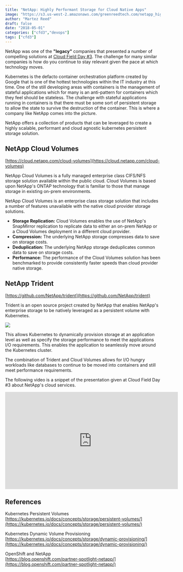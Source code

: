 ```yaml
---
title: "NetApp: Highly Performant Storage for Cloud Native Apps"
image: "https://s3.us-west-2.amazonaws.com/greenreedtech.com/netapp_highly_performant_storage_for_cloud_native_apps/netapp_highly_performant_storage_for_cloud_native_apps_1.png"
author: "Martez Reed"
draft: false
date: "2018-05-01"
categories: ["cfd3","devops"]
tags: ["cfd3"]
---
```


NetApp was one of the **"legacy"** companies that presented a number of compelling solutions at [Cloud Field Day #3](http://techfieldday.com/event/cfd3/). The challenge for many similar companies is how do you continue to stay relevant given the pace at which technology moves.

Kubernetes is the defacto container orchestration platform created by Google that is one of the hottest technologies within the IT industry at this time. One of the still developing areas with containers is the management of stateful applications which for many is an anti-pattern for containers which they feel should be stateless. The challenge with stateful applications running in containers is that there must be some sort of persistent storage to allow the state to survive the destruction of the container. This is where a company like NetApp comes into the picture.

NetApp offers a collection of products that can be leveraged to create a highly scalable, performant and cloud agnostic kubernetes persistent storage solution.

## NetApp Cloud Volumes

[https://cloud.netapp.com/cloud-volumes](https://cloud.netapp.com/cloud-volumes)

NetApp Cloud Volumes is a fully managed enterprise class CIFS/NFS storage solution available within the public cloud. Cloud Volumes is based upon NetApp's ONTAP technology that is familiar to those that manage storage in existing on-prem environments.

NetApp Cloud Volumes is an enterprise class storage solution that includes a number of features unavailable with the native cloud provider storage solutions.

- **Storage Replication:** Cloud Volumes enables the use of NetApp's SnapMirror replication to replicate data to either an on-prem NetApp or a Cloud Volumes deployment in a different cloud provider.
- **Compression:** The underlying NetApp storage compresses data to save on storage costs.
- **Deduplication:** The underlying NetApp storage deduplicates common data to save on storage costs.
- **Performance:** The performance of the Cloud Volumes solution has been benchmarked to provide consistently faster speeds than cloud provider native storage.

## NetApp Trident

[https://github.com/NetApp/trident](https://github.com/NetApp/trident)

Trident is an open source project created by NetApp that enables NetApp's enterprise storage to be natively leveraged as a persistent volume with Kubernetes.

![](https://s3.us-west-2.amazonaws.com/greenreedtech.com/netapp_highly_performant_storage_for_cloud_native_apps/netapp_highly_performant_storage_for_cloud_native_apps_2.png)

This allows Kubernetes to dynamically provision storage at an application level as well as specify the storage performance to meet the applications I/O requirements. This enables the application to seamlessly move around the Kubernetes cluster.

The combination of Trident and Cloud Volumes allows for I/O hungry workloads like databases to continue to be moved into containers and still meet performance requirements.

The following video is a snippet of the presentation given at Cloud Field Day #3 about NetApp's cloud services.

<iframe width="560" height="315" src="https://www.youtube.com/embed/VZKk7sI0lKc?rel=0&amp;start=3440" frameborder="0" allow="autoplay; encrypted-media" allowfullscreen></iframe>

## References

Kubernetes Persistent Volumes  
[https://kubernetes.io/docs/concepts/storage/persistent-volumes/](https://kubernetes.io/docs/concepts/storage/persistent-volumes/)

Kubernetes Dynamic Volume Provisioning  
[https://kubernetes.io/docs/concepts/storage/dynamic-provisioning/](https://kubernetes.io/docs/concepts/storage/dynamic-provisioning/)

OpenShift and NetApp  
[https://blog.openshift.com/partner-spotlight-netapp/](https://blog.openshift.com/partner-spotlight-netapp/)
